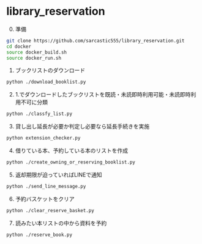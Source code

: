 # library_reservation

0. 準備
```bash
git clone https://github.com/sarcastic555/library_reservation.git
cd docker
source docker_build.sh
source docker_run.sh
```

1. ブックリストのダウンロード
```bash
python ./download_booklist.py
```

2. 1.でダウンロードしたブックリストを既読・未読即時利用可能・未読即時利用不可に分類
```bash
python ./classfy_list.py
```

3. 貸し出し延長が必要か判定し必要なら延長手続きを実施
```bash
python extension_checker.py
```

4. 借りている本、予約している本のリストを作成
```bash
python ./create_owning_or_reserving_booklist.py
```

5. 返却期限が迫っていればLINEで通知
```bash
python ./send_line_message.py
```

6. 予約バスケットをクリア
```bash
python ./clear_reserve_basket.py
```

7. 読みたい本リストの中から資料を予約
```
python ./reserve_book.py
```
